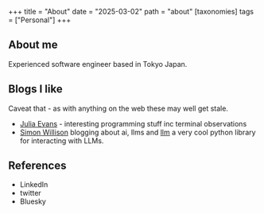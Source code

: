 +++
title = "About"
date = "2025-03-02"
path = "about"
[taxonomies]
tags = ["Personal"]
+++

## About me

Experienced software engineer based in Tokyo Japan. 

## Blogs I like

Caveat that - as with anything on the web these may well get stale.

- [Julia Evans](https://jvns.ca/) - interesting programming stuff inc terminal observations
- [Simon Willison](https://simonwillison.net/) blogging about ai, llms and [llm](https://llm.datasette.io/en/stable/) a very cool python library for interacting with LLMs.

## References

- LinkedIn
- twitter
- Bluesky